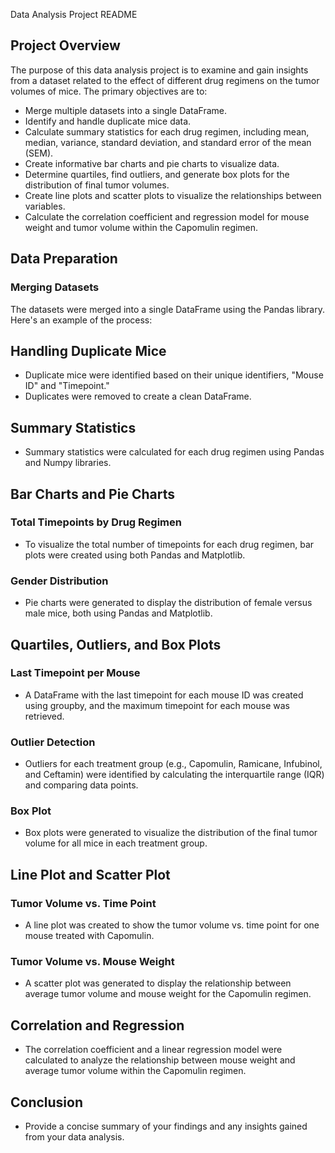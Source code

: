 Data Analysis Project README
## Project Overview

The purpose of this data analysis project is to examine and gain insights from a dataset related to the effect of different drug regimens on the tumor volumes of mice. The primary objectives are to:

- Merge multiple datasets into a single DataFrame.
- Identify and handle duplicate mice data.
- Calculate summary statistics for each drug regimen, including mean, median, variance, standard deviation, and standard error of the mean (SEM).
- Create informative bar charts and pie charts to visualize data.
- Determine quartiles, find outliers, and generate box plots for the distribution of final tumor volumes.
- Create line plots and scatter plots to visualize the relationships between variables.
- Calculate the correlation coefficient and regression model for mouse weight and tumor volume within the Capomulin regimen.

## Data Preparation

### Merging Datasets

The datasets were merged into a single DataFrame using the Pandas library. Here's an example of the process:

## Handling Duplicate Mice

- Duplicate mice were identified based on their unique identifiers, "Mouse ID" and "Timepoint."
- Duplicates were removed to create a clean DataFrame.

## Summary Statistics

- Summary statistics were calculated for each drug regimen using Pandas and Numpy libraries.

## Bar Charts and Pie Charts

### Total Timepoints by Drug Regimen

- To visualize the total number of timepoints for each drug regimen, bar plots were created using both Pandas and Matplotlib.

### Gender Distribution

- Pie charts were generated to display the distribution of female versus male mice, both using Pandas and Matplotlib.

## Quartiles, Outliers, and Box Plots

### Last Timepoint per Mouse

- A DataFrame with the last timepoint for each mouse ID was created using groupby, and the maximum timepoint for each mouse was retrieved.

### Outlier Detection

- Outliers for each treatment group (e.g., Capomulin, Ramicane, Infubinol, and Ceftamin) were identified by calculating the interquartile range (IQR) and comparing data points.

### Box Plot

- Box plots were generated to visualize the distribution of the final tumor volume for all mice in each treatment group.

## Line Plot and Scatter Plot

### Tumor Volume vs. Time Point

- A line plot was created to show the tumor volume vs. time point for one mouse treated with Capomulin.

### Tumor Volume vs. Mouse Weight

- A scatter plot was generated to display the relationship between average tumor volume and mouse weight for the Capomulin regimen.

## Correlation and Regression

- The correlation coefficient and a linear regression model were calculated to analyze the relationship between mouse weight and average tumor volume within the Capomulin regimen.

## Conclusion

- Provide a concise summary of your findings and any insights gained from your data analysis.









